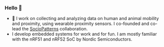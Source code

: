 ### Hello 👋

- 🔭 I work on collecting and analyzing data on human and animal mobility and proximity, using wearable proximity sensors. I co-founded and co-lead the [SocioPatterns](https://www.sociopatterns.org) collaboration.
- I develop embedded systems for work and for fun. I am mostly familiar with the nRF51 and nRF52 SoC by Nordic Semiconductors.


<!--
**ccattuto/ccattuto** is a ✨ _special_ ✨ repository because its `README.md` (this file) appears on your GitHub profile.

Here are some ideas to get you started:

- 🔭 I’m currently working on ...
- 🌱 I’m currently learning ...
- 👯 I’m looking to collaborate on ...
- 🤔 I’m looking for help with ...
- 💬 Ask me about ...
- 📫 How to reach me: ...
- 😄 Pronouns: ...
- ⚡ Fun fact: ...
-->
